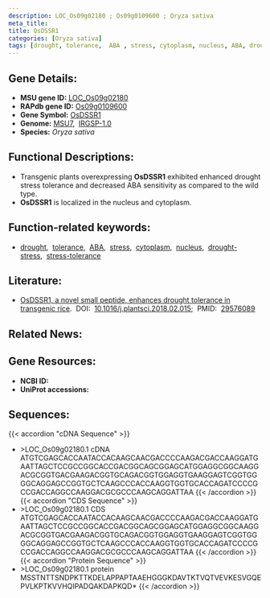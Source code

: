 ```yaml
---
description: LOC_Os09g02180 ; Os09g0109600 ; Oryza sativa
meta_title:
title: OsDSSR1
categories: [Oryza sativa]
tags: [drought, tolerance,  ABA , stress, cytoplasm, nucleus, ABA, drought stress, drought stress , stress tolerance]
---
```


## Gene Details:
- **MSU gene ID:** [LOC_Os09g02180](http://rice.uga.edu/cgi-bin/ORF_infopage.cgi?orf=LOC_Os09g02180)  
- **RAPdb gene ID:** [Os09g0109600](https://rapdb.dna.affrc.go.jp/locus/?name=Os09g0109600)  
- **Gene Symbol:** <u>OsDSSR1</u>
- **Genome:**  [MSU7](http://rice.uga.edu/),&nbsp;&nbsp;[IRGSP-1.0](https://rapdb.dna.affrc.go.jp/download/irgsp1.html)
- **Species:** *Oryza sativa*

## Functional Descriptions:
   - Transgenic plants overexpressing **OsDSSR1** exhibited enhanced drought stress tolerance and decreased ABA sensitivity as compared to the wild type.
   - **OsDSSR1** is localized in the nucleus and cytoplasm.

## Function-related keywords:
   - [drought](/tags/drought/),&nbsp;&nbsp;[tolerance](/tags/tolerance/),&nbsp;&nbsp;[ABA](/tags/ABA/),&nbsp;&nbsp;[stress](/tags/stress/),&nbsp;&nbsp;[cytoplasm](/tags/cytoplasm/),&nbsp;&nbsp;[nucleus](/tags/nucleus/),&nbsp;&nbsp;[drought-stress](/tags/drought-stress/),&nbsp;&nbsp;[stress-tolerance](/tags/stress-tolerance/)

## Literature:
   - [OsDSSR1, a novel small peptide, enhances drought tolerance in transgenic rice](https://www.doi.org/10.1016/j.plantsci.2018.02.015).&nbsp;&nbsp;DOI:&nbsp;&nbsp;[10.1016/j.plantsci.2018.02.015](https://www.doi.org/10.1016/j.plantsci.2018.02.015);&nbsp;&nbsp;PMID:&nbsp;&nbsp;[29576089](https://pubmed.ncbi.nlm.nih.gov/29576089/)

## Related News:

## Gene Resources:
- **NCBI ID:**  []()
- **UniProt accessions:** [](https://www.uniprot.org/uniprotkb//entry)

## Sequences:
{{< accordion "cDNA Sequence" >}}
- \>LOC_Os09g02180.1 cDNA
ATGTCGAGCACCAATACCACAAGCAACGACCCCAAGACGACCAAGGATGAATTAGCTCCGCCGGCACCGACGGCAGCGGAGCATGGAGGCGGCAAGGACGCGGTGACGAAGACGGTGCAGACGGTGGAGGTGAAGGAGTCGGTGGGGCAGGAGCCGGTGCTCAAGCCCACCAAGGTGGTGCACCAGATCCCCGCCGACCAGGCCAAGGACGCGCCCAAGCAGGATTAA
{{< /accordion >}}
{{< accordion "CDS Sequence" >}}
- \>LOC_Os09g02180.1 CDS
ATGTCGAGCACCAATACCACAAGCAACGACCCCAAGACGACCAAGGATGAATTAGCTCCGCCGGCACCGACGGCAGCGGAGCATGGAGGCGGCAAGGACGCGGTGACGAAGACGGTGCAGACGGTGGAGGTGAAGGAGTCGGTGGGGCAGGAGCCGGTGCTCAAGCCCACCAAGGTGGTGCACCAGATCCCCGCCGACCAGGCCAAGGACGCGCCCAAGCAGGATTAA
{{< /accordion >}}
{{< accordion "Protein Sequence" >}}
- \>LOC_Os09g02180.1 protein
MSSTNTTSNDPKTTKDELAPPAPTAAEHGGGKDAVTKTVQTVEVKESVGQEPVLKPTKVVHQIPADQAKDAPKQD*
{{< /accordion >}}
